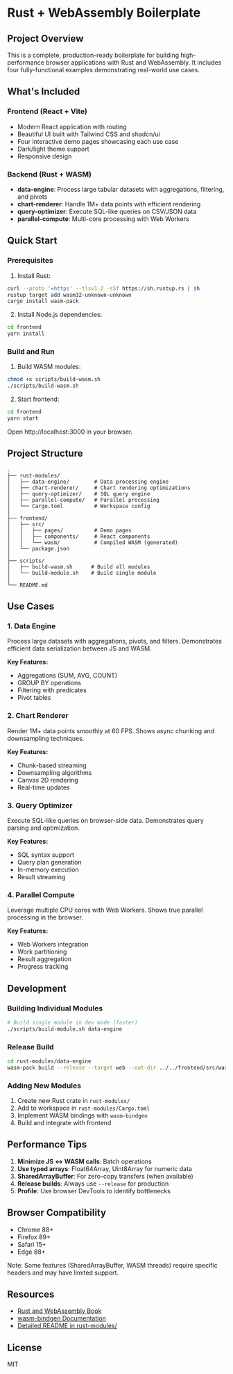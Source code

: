 # Rust + WebAssembly Boilerplate

## Project Overview

This is a complete, production-ready boilerplate for building high-performance browser applications with Rust and WebAssembly. It includes four fully-functional examples demonstrating real-world use cases.

## What's Included

### Frontend (React + Vite)
- Modern React application with routing
- Beautiful UI built with Tailwind CSS and shadcn/ui
- Four interactive demo pages showcasing each use case
- Dark/light theme support
- Responsive design

### Backend (Rust + WASM)
- **data-engine**: Process large tabular datasets with aggregations, filtering, and pivots
- **chart-renderer**: Handle 1M+ data points with efficient rendering
- **query-optimizer**: Execute SQL-like queries on CSV/JSON data
- **parallel-compute**: Multi-core processing with Web Workers

## Quick Start

### Prerequisites

1. Install Rust:
```bash
curl --proto '=https' --tlsv1.2 -sSf https://sh.rustup.rs | sh
rustup target add wasm32-unknown-unknown
cargo install wasm-pack
```

2. Install Node.js dependencies:
```bash
cd frontend
yarn install
```

### Build and Run

1. Build WASM modules:
```bash
chmod +x scripts/build-wasm.sh
./scripts/build-wasm.sh
```

2. Start frontend:
```bash
cd frontend
yarn start
```

Open http://localhost:3000 in your browser.

## Project Structure

```
.
├── rust-modules/
│   ├── data-engine/        # Data processing engine
│   ├── chart-renderer/     # Chart rendering optimizations
│   ├── query-optimizer/    # SQL query engine
│   ├── parallel-compute/   # Parallel processing
│   └── Cargo.toml          # Workspace config
│
├── frontend/
│   ├── src/
│   │   ├── pages/          # Demo pages
│   │   ├── components/     # React components
│   │   └── wasm/           # Compiled WASM (generated)
│   └── package.json
│
├── scripts/
│   ├── build-wasm.sh      # Build all modules
│   └── build-module.sh    # Build single module
│
└── README.md
```

## Use Cases

### 1. Data Engine
Process large datasets with aggregations, pivots, and filters. Demonstrates efficient data serialization between JS and WASM.

**Key Features:**
- Aggregations (SUM, AVG, COUNT)
- GROUP BY operations
- Filtering with predicates
- Pivot tables

### 2. Chart Renderer
Render 1M+ data points smoothly at 60 FPS. Shows async chunking and downsampling techniques.

**Key Features:**
- Chunk-based streaming
- Downsampling algorithms
- Canvas 2D rendering
- Real-time updates

### 3. Query Optimizer
Execute SQL-like queries on browser-side data. Demonstrates query parsing and optimization.

**Key Features:**
- SQL syntax support
- Query plan generation
- In-memory execution
- Result streaming

### 4. Parallel Compute
Leverage multiple CPU cores with Web Workers. Shows true parallel processing in the browser.

**Key Features:**
- Web Workers integration
- Work partitioning
- Result aggregation
- Progress tracking

## Development

### Building Individual Modules

```bash
# Build single module in dev mode (faster)
./scripts/build-module.sh data-engine
```

### Release Build

```bash
cd rust-modules/data-engine
wasm-pack build --release --target web --out-dir ../../frontend/src/wasm/data-engine
```

### Adding New Modules

1. Create new Rust crate in `rust-modules/`
2. Add to workspace in `rust-modules/Cargo.toml`
3. Implement WASM bindings with `wasm-bindgen`
4. Build and integrate with frontend

## Performance Tips

1. **Minimize JS ↔ WASM calls**: Batch operations
2. **Use typed arrays**: Float64Array, Uint8Array for numeric data
3. **SharedArrayBuffer**: For zero-copy transfers (when available)
4. **Release builds**: Always use `--release` for production
5. **Profile**: Use browser DevTools to identify bottlenecks

## Browser Compatibility

- Chrome 88+
- Firefox 89+
- Safari 15+
- Edge 88+

Note: Some features (SharedArrayBuffer, WASM threads) require specific headers and may have limited support.

## Resources

- [Rust and WebAssembly Book](https://rustwasm.github.io/book/)
- [wasm-bindgen Documentation](https://rustwasm.github.io/wasm-bindgen/)
- [Detailed README in rust-modules/](./rust-modules/README.md)

## License

MIT
